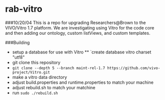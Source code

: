 rab-vitro
===========

###10/20/04
This is a repo for upgrading Researchers@Brown to the VIVO/Vitro 1.7 platform.  We are investigating using Vitro for the code core and then adding our ontology, custom listViews, and custom templates.  

###Building

 * setup a database for use with Vitro
  ** `create database vitro charset "utf8"
 * git clone this repository
 * `git clone --depth 5 --branch maint-rel-1.7 https://github.com/vivo-project/Vitro.git`
 * make a vitro data directory
 * adjust build.properties and runtime.properties to match your machine
 * adjust rebuild.sh to match your matchine
 * run `sudo ./rebuild.sh`
